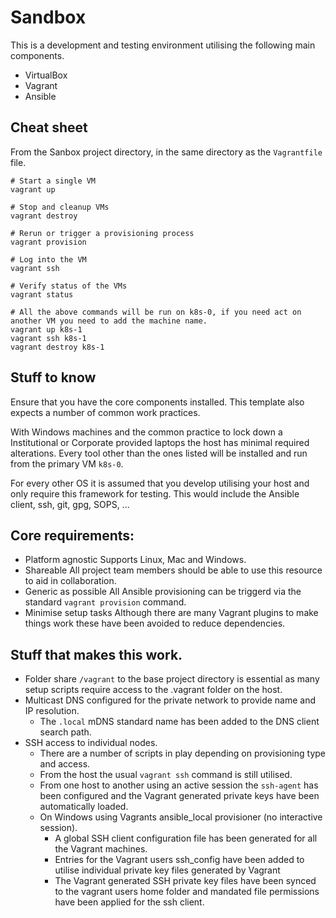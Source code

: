 # Sandbox

This is a development and testing environment utilising the following main components.

* VirtualBox
* Vagrant
* Ansible

## Cheat sheet

From the Sanbox project directory, in the same directory as the `Vagrantfile` file.

```console
# Start a single VM
vagrant up

# Stop and cleanup VMs
vagrant destroy

# Rerun or trigger a provisioning process
vagrant provision

# Log into the VM
vagrant ssh

# Verify status of the VMs
vagrant status

# All the above commands will be run on k8s-0, if you need act on another VM you need to add the machine name.
vagrant up k8s-1
vagrant ssh k8s-1
vagrant destroy k8s-1
```

## Stuff to know

Ensure that you have the core components installed. This template also expects a number of common work practices.

With Windows machines and the common practice to lock down a Institutional or Corporate provided laptops the host has minimal required alterations.
Every tool other than the ones listed will be installed and run from the primary VM `k8s-0`.

For every other OS it is assumed that you develop utilising your host and only require this framework for testing.
This would include the Ansible client, ssh, git, gpg, SOPS, ...

## Core requirements:

* Platform agnostic
  Supports Linux, Mac and Windows.
* Shareable
  All project team members should be able to use this resource to aid in collaboration.
* Generic as possible
  All Ansible provisioning can be triggerd via the standard `vagrant provision` command.
* Minimise setup tasks
  Although there are many Vagrant plugins to make things work these have been avoided to reduce dependencies.

## Stuff that makes this work.

* Folder share `/vagrant` to the base project directory is essential as many setup scripts require access to the .vagrant folder on the host.
* Multicast DNS configured for the private network to provide name and IP resolution.
  * The `.local` mDNS standard name has been added to the DNS client search path.
* SSH access to individual nodes.
  * There are a number of scripts in play depending on provisioning type and access.
  * From the host the usual `vagrant ssh` command is still utilised.
  * From one host to another using an active session the `ssh-agent` has been configured and the Vagrant generated private keys have been automatically loaded.
  * On Windows using Vagrants ansible_local provisioner (no interactive session).
    * A global SSH client configuration file has been generated for all the Vagrant machines.
    * Entries for the Vagrant users ssh_config have been added to utilise individual private key files generated by Vagrant
    * The Vagrant generated SSH private key files have been synced to the vagrant users home folder and mandated file permissions have been applied for the ssh client.
